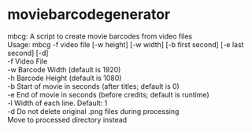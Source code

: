 # moviebarcodegenerator

mbcg: A script to create movie barcodes from video files  
Usage: mbcg -f video file [-w height] [-w width] [-b first second] [-e last second] [-d]  
-f Video File  
-w Barcode Width (default is 1920)  
-h Barcode Height (default is 1080)  
-b Start of movie in seconds (after titles; default is 0)  
-e End of movie in seconds (before credits; default is runtime)  
-l Width of each line. Default: 1\
-d Do not delete original .png files during processing  
   Move to processed directory instead  
